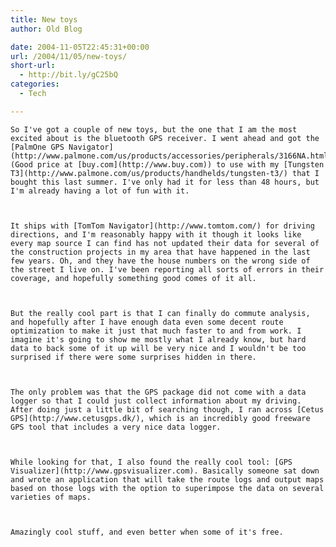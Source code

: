 ```yaml
---
title: New toys
author: Old Blog

date: 2004-11-05T22:45:31+00:00
url: /2004/11/05/new-toys/
short-url:
  - http://bit.ly/gC25bQ
categories:
  - Tech

---
```

<div class='microid-http+http:sha1:0fe1caaafb364dfd3231df08c2a63cce27d0eddc'>
  
    So I've got a couple of new toys, but the one that I am the most excited about is the bluetooth GPS receiver. I went ahead and got the [PalmOne GPS Navigator](http://www.palmone.com/us/products/accessories/peripherals/3166NA.html) (Good price at [buy.com](http://www.buy.com)) to use with my [Tungsten T3](http://www.palmone.com/us/products/handhelds/tungsten-t3/) that I bought this last summer. I've only had it for less than 48 hours, but I'm already having a lot of fun with it.
  
  
  
    It ships with [TomTom Navigator](http://www.tomtom.com/) for driving directions, and I'm reasonably happy with it though it looks like every map source I can find has not updated their data for several of the construction projects in my area that have happened in the last few years. Oh, and they have the house numbers on the wrong side of the street I live on. I've been reporting all sorts of errors in their coverage, and hopefully something good comes of it all.
  
  
  
    But the really cool part is that I can finally do commute analysis, and hopefully after I have enough data even some decent route optimization to make it just that much faster to and from work. I imagine it's going to show me mostly what I already know, but hard data to back some of it up will be very nice and I wouldn't be too surprised if there were some surprises hidden in there.
  
  
  
    The only problem was that the GPS package did not come with a data logger so that I could just collect information about my driving. After doing just a little bit of searching though, I ran across [Cetus GPS](http://www.cetusgps.dk/), which is an incredibly good freeware GPS tool that includes a very nice data logger.
  
  
  
    While looking for that, I also found the really cool tool: [GPS Visualizer](http://www.gpsvisualizer.com). Basically someone sat down and wrote an application that will take the route logs and output maps based on those logs with the option to superimpose the data on several varieties of maps.
  
  
  
    Amazingly cool stuff, and even better when some of it's free.
  
